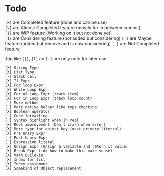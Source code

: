 # Todo

`[X]` are Completed feature (done and can be use) <br/>
`[V]` are Almost Completed feature (mostly for in between commit) <br/>
`[|]` are WIP feature (Working on it but not done yet) <br/>
`[I]` are Considering feature (not added but considering)
`[-]` are Maybe feature (added but remove and is now considering)
`[ ]` are Not Completed feature

Tag like `[|]`, `[I]` an `[-]` are only note for later use

```
[X] String Type
[X] List Type
[-] Stack Call
[X] If Expr
[X] For loop Expr
[X] While Loop Expr
[X] For of Loop Expr (track item)
[X] For in Loop Expr (track loop count)
[ ] More method
[ ] More native helper like type checking
[X] Boolean operator
[ ] Code formatting
[ ] Syntax highlight when in repl
[X] Repl improvement (Don't crash when error)
[X] More type for object key (most primary litetral)
[X] Pre Unary Expr
[ ] Post Unary Expr
[ ] Expression literal
[X] Unsign Expr (Unsign a variable and return it value)
[X] Break Expr (idk how to make this make sense)
[X] Math Build-in
[X] Index for list
[X] Index assigment
[X] Somekind of Object replacement
```

